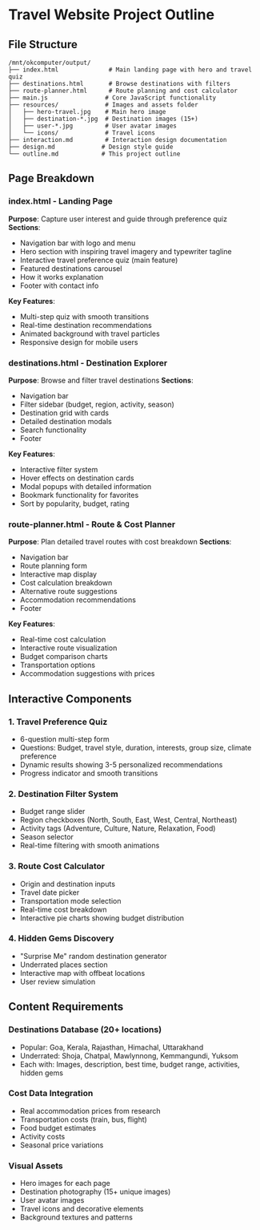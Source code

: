 # Travel Website Project Outline

## File Structure
```
/mnt/okcomputer/output/
├── index.html              # Main landing page with hero and travel quiz
├── destinations.html       # Browse destinations with filters
├── route-planner.html      # Route planning and cost calculator
├── main.js                # Core JavaScript functionality
├── resources/             # Images and assets folder
│   ├── hero-travel.jpg    # Main hero image
│   ├── destination-*.jpg  # Destination images (15+)
│   ├── user-*.jpg         # User avatar images
│   └── icons/             # Travel icons
├── interaction.md         # Interaction design documentation
├── design.md             # Design style guide
└── outline.md            # This project outline
```

## Page Breakdown

### index.html - Landing Page
**Purpose**: Capture user interest and guide through preference quiz
**Sections**:
- Navigation bar with logo and menu
- Hero section with inspiring travel imagery and typewriter tagline
- Interactive travel preference quiz (main feature)
- Featured destinations carousel
- How it works explanation
- Footer with contact info

**Key Features**:
- Multi-step quiz with smooth transitions
- Real-time destination recommendations
- Animated background with travel particles
- Responsive design for mobile users

### destinations.html - Destination Explorer
**Purpose**: Browse and filter travel destinations
**Sections**:
- Navigation bar
- Filter sidebar (budget, region, activity, season)
- Destination grid with cards
- Detailed destination modals
- Search functionality
- Footer

**Key Features**:
- Interactive filter system
- Hover effects on destination cards
- Modal popups with detailed information
- Bookmark functionality for favorites
- Sort by popularity, budget, rating

### route-planner.html - Route & Cost Planner
**Purpose**: Plan detailed travel routes with cost breakdown
**Sections**:
- Navigation bar
- Route planning form
- Interactive map display
- Cost calculation breakdown
- Alternative route suggestions
- Accommodation recommendations
- Footer

**Key Features**:
- Real-time cost calculation
- Interactive route visualization
- Budget comparison charts
- Transportation options
- Accommodation suggestions with prices

## Interactive Components

### 1. Travel Preference Quiz
- 6-question multi-step form
- Questions: Budget, travel style, duration, interests, group size, climate preference
- Dynamic results showing 3-5 personalized recommendations
- Progress indicator and smooth transitions

### 2. Destination Filter System
- Budget range slider
- Region checkboxes (North, South, East, West, Central, Northeast)
- Activity tags (Adventure, Culture, Nature, Relaxation, Food)
- Season selector
- Real-time filtering with smooth animations

### 3. Route Cost Calculator
- Origin and destination inputs
- Travel date picker
- Transportation mode selection
- Real-time cost breakdown
- Interactive pie charts showing budget distribution

### 4. Hidden Gems Discovery
- "Surprise Me" random destination generator
- Underrated places section
- Interactive map with offbeat locations
- User review simulation

## Content Requirements

### Destinations Database (20+ locations)
- Popular: Goa, Kerala, Rajasthan, Himachal, Uttarakhand
- Underrated: Shoja, Chatpal, Mawlynnong, Kemmangundi, Yuksom
- Each with: Images, description, best time, budget range, activities, hidden gems

### Cost Data Integration
- Real accommodation prices from research
- Transportation costs (train, bus, flight)
- Food budget estimates
- Activity costs
- Seasonal price variations

### Visual Assets
- Hero images for each page
- Destination photography (15+ unique images)
- User avatar images
- Travel icons and decorative elements
- Background textures and patterns